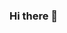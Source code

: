 ### Hi there 👋

<!--
**PavelRybalko/PavelRybalko** is a ✨ _special_ ✨ repository because its `README.md` (this file) appears on your GitHub profile.

[![Anurag's github stats](https://github-readme-stats.vercel.app/api?username=PavelRybalko)](https://github.com/anuraghazra/github-readme-stats)
-->
